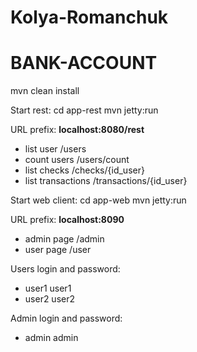 # Kolya-Romanchuk
# BANK-ACCOUNT
mvn clean install

Start rest:
    cd app-rest
    mvn jetty:run

URL prefix: **localhost:8080/rest**
* list user /users
* count users /users/count
* list checks /checks/{id_user}
* list transactions /transactions/{id_user}


Start web client:
    cd app-web
    mvn jetty:run

URL prefix: **localhost:8090**
* admin page /admin
* user page /user

Users login and password:
* user1 user1
* user2 user2

Admin login and password:
* admin admin